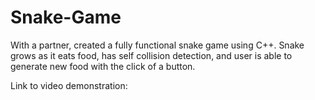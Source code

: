# Snake-Game
With a partner, created a fully functional snake game using C++. Snake grows as it eats food, has self collision detection, and user is able to generate new food with the click of a button. 

Link to video demonstration: 

